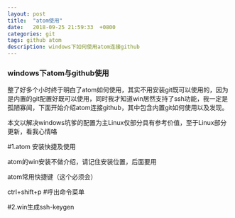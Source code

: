 ```yaml
---
layout: post
title:  "atom使用"
date:   2018-09-25 21:59:33  +0800
categories: git
tags: github atom
description: windows下如何使用atom连接github
---
```


### windows下atom与github使用

整了好多个小时终于明白了atom如何使用，其实不用安装git既可以使用的，因为是内置的git配置好既可以使用，同时我才知道win居然支持了ssh功能，我一定是孤陋寡闻，下面开始介绍atom连接github，其中包含内置git如何使用以及发现。

本文以解决windows坑爹的配置为主Linux仅部分具有参考价值，至于Linux部分更新，看我心情咯

#1.atom 安装快捷及使用

atom的win安装不做介绍，请记住安装位置，后面要用

atom常用快捷键（这个必须会）

ctrl+shift+p #呼出命令菜单

#2.win生成ssh-keygen

